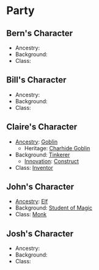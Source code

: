 # Party

## Bern's Character

- Ancestry:
- Background:
- Class: 

## Bill's Character

- Ancestry:
- Background:
- Class: 

## Claire's Character

- [Ancestry](https://2e.aonprd.com/Ancestries.aspx): [Goblin](https://2e.aonprd.com/Ancestries.aspx?ID=4)
   - Heritage: [Charhide Goblin](https://2e.aonprd.com/Heritages.aspx?ID=16)
- Background: [Tinkerer](https://2e.aonprd.com/Backgrounds.aspx?ID=34)
   - [Innovation](https://2e.aonprd.com/Innovations.aspx): [Construct](https://2e.aonprd.com/Innovations.aspx?ID=2)
- Class: [Inventor](https://2e.aonprd.com/Classes.aspx?ID=19)

## John's Character

- [Ancestry](https://2e.aonprd.com/Ancestries.aspx): [Elf](https://2e.aonprd.com/Ancestries.aspx?ID=2)
- Background: [Student of Magic](https://2e.aonprd.com/Backgrounds.aspx?ID=238)
- Class: [Monk](https://2e.aonprd.com/Classes.aspx?ID=8)

## Josh's Character

- Ancestry:
- Background:
- Class: 
